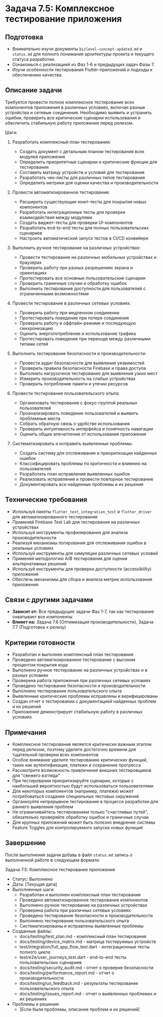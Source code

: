 # Задача 7.5: Комплексное тестирование приложения

## Подготовка
- Внимательно изучи документы `bizlevel-concept-updated.md` и `status.md` для полного понимания архитектуры проекта и текущего статуса разработки.
- Ознакомься с реализацией из Фаз 1-6 и предыдущих задач Фазы 7.
- Изучи особенности тестирования Flutter-приложений и подходы к обеспечению качества.

## Описание задачи
Требуется провести полное комплексное тестирование всех компонентов приложения в различных условиях, включая разные устройства и сетевые соединения. Необходимо выявить и устранить ошибки, проверить все критические сценарии использования и обеспечить стабильную работу приложения перед релизом.

Шаги:
1. Разработать комплексный план тестирования:
   - Создать документ с детальным планом тестирования всех модулей приложения
   - Определить приоритетные сценарии и критические функции для тестирования
   - Составить матрицу устройств и условий для тестирования
   - Разработать чек-листы для различных типов тестирования
   - Определить метрики для оценки качества и производительности

2. Провести автоматизированное тестирование:
   - Расширить существующие юнит-тесты для покрытия новых компонентов
   - Разработать интеграционные тесты для проверки взаимодействия между модулями
   - Создать виджет-тесты для проверки UI-компонентов
   - Разработать end-to-end тесты для полных пользовательских сценариев
   - Настроить автоматический запуск тестов в CI/CD конвейере

3. Выполнить ручное тестирование на различных устройствах:
   - Провести тестирование на различных мобильных устройствах и браузерах
   - Проверить работу при разных разрешениях экрана и ориентациях
   - Протестировать все основные пользовательские сценарии
   - Проверить граничные случаи и обработку ошибок
   - Выполнить тестирование доступности для пользователей с ограниченными возможностями

4. Провести тестирование в различных сетевых условиях:
   - Проверить работу при медленном соединении
   - Протестировать поведение при потере соединения
   - Проверить работу в оффлайн-режиме и последующую синхронизацию
   - Оценить энергопотребление и использование трафика
   - Протестировать поведение при переходе между различными типами сетей

5. Выполнить тестирование безопасности и производительности:
   - Провести аудит безопасности для выявления уязвимостей
   - Проверить правила безопасности Firebase и права доступа
   - Выполнить нагрузочное тестирование для выявления узких мест
   - Измерить производительность на слабых устройствах
   - Проверить потребление памяти и утечки ресурсов

6. Провести тестирование пользовательского опыта:
   - Организовать тестирование с фокус-группой реальных пользователей
   - Проанализировать поведение пользователей и выявить проблемные места
   - Собрать обратную связь о удобстве использования
   - Проверить интуитивность интерфейса и понятность навигации
   - Оценить общее впечатление от использования приложения

7. Систематизировать и исправить выявленные проблемы:
   - Создать систему для отслеживания и приоритизации найденных ошибок
   - Классифицировать проблемы по критичности и влиянию на пользователей
   - Разработать план исправления выявленных ошибок
   - Реализовать исправления и провести повторное тестирование
   - Документировать все найденные проблемы и их решения

## Технические требования
- Используй пакеты `flutter_test`, `integration_test` и `flutter_driver` для автоматизированного тестирования
- Применяй Firebase Test Lab для тестирования на различных устройствах
- Используй инструменты профилирования для анализа производительности
- Реализуй механизмы логирования для отслеживания ошибок в реальных условиях
- Используй инструменты для симуляции различных сетевых условий
- Применяй методологию A/B тестирования для оценки альтернативных решений
- Используй инструменты для проверки доступности (accessibility) приложения
- Обеспечь механизмы для сбора и анализа метрик использования приложения

## Связи с другими задачами
- **Зависит от:** Все предыдущие задачи Фаз 1-7, так как тестирование охватывает все компоненты
- **Влияет на:** Задача 7.6 (Оптимизация производительности), Задача 7.7 (Подготовка к релизу)

## Критерии готовности
- Разработан и выполнен комплексный план тестирования
- Проведено автоматизированное тестирование с высоким процентом покрытия кода
- Выполнено ручное тестирование на различных устройствах и в разных условиях
- Проверена работа приложения при различных сетевых условиях
- Проведено тестирование безопасности и производительности
- Выполнено тестирование пользовательского опыта
- Выявленные критические проблемы исправлены и верифицированы
- Создан отчет о тестировании с документацией найденных проблем и их решений
- Приложение демонстрирует стабильную работу в различных условиях

## Примечания
- Комплексное тестирование является критически важным этапом перед релизом, поэтому уделите достаточно времени для тщательной проверки всех компонентов
- Особое внимание уделите тестированию критических функций, таких как аутентификация, платежи и сохранение прогресса
- Рассмотрите возможность привлечения внешних тестировщиков для "свежего взгляда"
- При тестировании приоритизируйте сценарии, которые с наибольшей вероятностью будут использоваться пользователями
- Для некоторых компонентов (например, платежи) может потребоваться создание специальных тестовых окружений
- Организуйте непрерывное тестирование в процессе разработки для раннего выявления проблем
- Не ограничивайтесь тестированием только "счастливых путей", обязательно проверяйте обработку ошибок и граничные случаи
- Для крупных приложений может быть полезно внедрение системы Feature Toggles для контролируемого запуска новых функций

## Завершение
После выполнения задачи добавь в файл `status.md` запись о выполненной работе в следующем формате:

Задача 7.5: Комплексное тестирование приложения
* Статус: Выполнено
* Дата: [Текущая дата]
* Выполненные шаги:
    * Разработан и выполнен комплексный план тестирования
    * Проведено автоматизированное тестирование компонентов
    * Выполнено ручное тестирование на различных устройствах
    * Проверена работа при различных сетевых условиях
    * Проведено тестирование безопасности и производительности
    * Выполнено тестирование пользовательского опыта
    * Систематизированы и исправлены выявленные проблемы
* Созданные файлы:
    * docs/testing/test_plan.md - комплексный план тестирования
    * docs/testing/device_matrix.md - матрица тестируемых устройств
    * test/integration/full_app_flow_test.dart - интеграционные тесты полного цикла
    * test/e2e/user_journeys_test.dart - end-to-end тесты пользовательских сценариев
    * docs/testing/security_audit.md - отчет о проверке безопасности
    * docs/testing/performance_report.md - отчет о производительности
    * docs/testing/ux_feedback.md - результаты тестирования пользовательского опыта
    * docs/testing/issues_report.md - отчет о выявленных проблемах и их решениях
* Проблемы и решения:
    * [Если были проблемы, описание проблем и их решений]